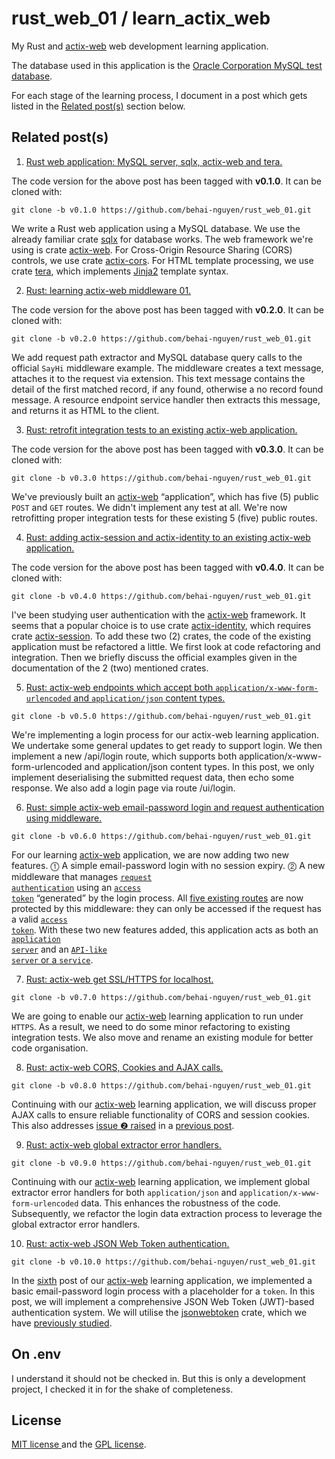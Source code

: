 # rust_web_01 / learn_actix_web

My Rust and [actix-web](https://docs.rs/actix-web/latest/actix_web/) web development learning application.

The database used in this application is the [Oracle Corporation MySQL test database](https://github.com/datacharmer/test_db).

For each stage of the learning process, I document in a post which gets listed in the [Related post(s)](#related-posts) section below.

## Related post(s)

1. [Rust web application: MySQL server, sqlx, actix-web and tera.](https://behainguyen.wordpress.com/2023/10/18/rust-web-application-mysql-server-sqlx-actix-web-and-tera/)

The code version for the above post has been tagged with **v0.1.0**. It can be cloned with:
  
```
git clone -b v0.1.0 https://github.com/behai-nguyen/rust_web_01.git
```

We write a Rust web application using a MySQL database. We use the already familiar crate <a href="https://docs.rs/sqlx/latest/sqlx" title="Crate sqlx" target="_blank">sqlx</a> for database works. The web framework we're using is crate <a href="https://actix.rs/docs/" title="actix-web" target="_blank">actix-web</a>. For Cross-Origin Resource Sharing (CORS) controls, we use crate <a href="https://docs.rs/actix-cors/latest/actix_cors/" title="actix-cors" target="_blank">actix-cors</a>. For HTML template processing, we use crate <a href="https://docs.rs/tera/latest/tera/" title="tera" target="_blank">tera</a>, which implements <a href="http://jinja.pocoo.org/" title="Jinja2" target="_blank">Jinja2</a> template syntax.

2. [Rust: learning actix-web middleware 01.](https://behainguyen.wordpress.com/2023/11/26/rust-learning-actix-web-middleware-01/)

The code version for the above post has been tagged with **v0.2.0**. It can be cloned with:

```
git clone -b v0.2.0 https://github.com/behai-nguyen/rust_web_01.git
```

We add request path extractor and MySQL database query calls to the official <code>SayHi</code> middleware example. The middleware creates a text message, attaches it to the request via extension. This text message contains the detail of the first matched record, if any found, otherwise a no record found message. A resource endpoint service handler then extracts this message, and returns it as HTML to the client.

3. [Rust: retrofit integration tests to an existing actix-web application.](https://behainguyen.wordpress.com/2023/12/31/rust-retrofit-integration-tests-to-an-existing-actix-web-application/)

The code version for the above post has been tagged with **v0.3.0**. It can be cloned with:

```
git clone -b v0.3.0 https://github.com/behai-nguyen/rust_web_01.git
```

We've previously built an <a href="https://docs.rs/actix-web/latest/actix_web/" title="actix-web" target="_blank">actix-web</a> “application”, which has five (5) public <code>POST</code> and <code>GET</code> routes. We didn't implement any test at all. We're now retrofitting proper integration tests for these existing 5 (five) public routes.

4. [Rust: adding actix-session and actix-identity to an existing actix-web application.](https://behainguyen.wordpress.com/2024/01/03/rust-adding-actix-session-and-actix-identity-to-an-existing-actix-web-application/)

The code version for the above post has been tagged with **v0.4.0**. It can be cloned with:

```
git clone -b v0.4.0 https://github.com/behai-nguyen/rust_web_01.git
```

I've been studying user authentication with the <a href="https://docs.rs/actix-web/latest/actix_web/" title="actix-web" target="_blank">actix-web</a> framework. It seems that a popular choice is to use crate <a href="https://docs.rs/actix-identity/latest/actix_identity/" title="Crate actix_identity" target="_blank">actix-identity</a>, which requires crate <a href="https://docs.rs/actix-session/latest/actix_session/" title="Crate actix_session" target="_blank">actix-session</a>. To add these two (2) crates, the code of the existing application must be refactored a little. We first look at code refactoring and integration. Then we briefly discuss the official examples given in the documentation of the 2 (two) mentioned crates.

5. [Rust: actix-web endpoints which accept both ``application/x-www-form-urlencoded`` and ``application/json`` content types.](https://behainguyen.wordpress.com/2024/01/14/rust-actix-web-endpoints-which-accept-both-application-x-www-form-urlencoded-and-application-json-content-types/)

```
git clone -b v0.5.0 https://github.com/behai-nguyen/rust_web_01.git
```

We're implementing a login process for our actix-web learning application. We undertake some general updates to get ready to support login. We then implement a new /api/login route, which supports both application/x-www-form-urlencoded and application/json content types. In this post, we only implement deserialising the submitted request data, then echo some response. We also add a login page via route /ui/login.

6. [Rust: simple actix-web email-password login and request authentication using middleware.](https://behainguyen.wordpress.com/2024/01/28/rust-simple-actix-web-email-password-login-and-request-authentication-using-middleware/)

```
git clone -b v0.6.0 https://github.com/behai-nguyen/rust_web_01.git
```

For our learning <a href="https://docs.rs/actix-web/latest/actix_web/" title="actix-web" target="_blank">actix-web</a> application, we are now adding two new features. ⓵ A simple email-password login with no session expiry. 
⓶ A new middleware that manages 
<a href="https://behainguyen.wordpress.com/2024/01/28/rust-simple-actix-web-email-password-login-and-request-authentication-using-middleware/#definition-request-auth"><code>request authentication</code></a> 
using an 
<a href="https://behainguyen.wordpress.com/2024/01/28/rust-simple-actix-web-email-password-login-and-request-authentication-using-middleware/#definition-access-token"><code>access token</code></a> 
“generated” by the login process. All 
<a href="https://behainguyen.wordpress.com/2024/01/28/rust-simple-actix-web-email-password-login-and-request-authentication-using-middleware/#issues-covered-existing-routes">five existing routes</a> 
are now protected by this middleware: they can only be accessed if the 
request has a valid 
<a href="https://behainguyen.wordpress.com/2024/01/28/rust-simple-actix-web-email-password-login-and-request-authentication-using-middleware/#definition-access-token"><code>access token</code></a>. 
With these two new features added, this application acts as both an 
<a href="https://behainguyen.wordpress.com/2024/01/28/rust-simple-actix-web-email-password-login-and-request-authentication-using-middleware/#definition-app-server"><code>application server</code></a> 
and an 
<a href="https://behainguyen.wordpress.com/2024/01/28/rust-simple-actix-web-email-password-login-and-request-authentication-using-middleware/#definition-api-server"><code>API-like server</code> 
or a <code>service</code></a>.

7. [Rust: actix-web get SSL/HTTPS for localhost.](https://behainguyen.wordpress.com/2024/02/10/rust-actix-web-get-ssl-https-for-localhost/)

```
git clone -b v0.7.0 https://github.com/behai-nguyen/rust_web_01.git
```

We are going to enable our <a href="https://docs.rs/actix-web/latest/actix_web/" title="actix-web" target="_blank">actix-web</a> learning application to run under <code>HTTPS</code>. As a result, we need to do some minor refactoring to existing integration tests. We also move and rename an existing module for better code organisation.

8. [Rust: actix-web CORS, Cookies and AJAX calls.](https://behainguyen.wordpress.com/2024/02/13/rust-actix-web-cors-cookies-and-ajax-calls/)

```
git clone -b v0.8.0 https://github.com/behai-nguyen/rust_web_01.git
```

Continuing with our <a href="https://docs.rs/actix-web/latest/actix_web/" title="actix-web" target="_blank">actix-web</a> learning application, we will discuss proper AJAX calls to ensure reliable functionality of CORS and session cookies. This also addresses <a href="https://behainguyen.wordpress.com/2024/01/28/rust-simple-actix-web-email-password-login-and-request-authentication-using-middleware/#some-current-issues" title="issue ❷ raised" target="_blank">issue ❷ raised</a> in a <a href="https://behainguyen.wordpress.com/2024/01/28/rust-simple-actix-web-email-password-login-and-request-authentication-using-middleware/" title="Rust: simple actix-web email-password login and request authentication using middleware." target="_blank">previous post</a>.

9. [Rust: actix-web global extractor error handlers.](https://behainguyen.wordpress.com/2024/02/16/rust-actix-web-global-extractor-error-handlers/)

```
git clone -b v0.9.0 https://github.com/behai-nguyen/rust_web_01.git
```

Continuing with our <a href="https://docs.rs/actix-web/latest/actix_web/" title="actix-web" target="_blank">actix-web</a> learning application, we implement global extractor error handlers for both <code>application/json</code> and <code>application/x-www-form-urlencoded</code> data. This enhances the robustness of the code. Subsequently, we refactor the login data extraction process to leverage the global extractor error handlers.

10. [Rust: actix-web JSON Web Token authentication.](https://behainguyen.wordpress.com/2024/02/26/rust-actix-web-json-web-token-authentication/)

```
git clone -b v0.10.0 https://github.com/behai-nguyen/rust_web_01.git
```

In the <a href="https://behainguyen.wordpress.com/2024/01/28/rust-simple-actix-web-email-password-login-and-request-authentication-using-middleware/" title="Rust: simple actix-web email-password login and request authentication using middleware." target="_blank">sixth</a> post of our <a href="https://docs.rs/actix-web/latest/actix_web/" title="actix-web" target="_blank">actix-web</a> learning application, we implemented a basic email-password login process with a placeholder for a <code>token</code>. In this post, we will implement a comprehensive JSON Web Token (JWT)-based authentication system. We will utilise the <a href="https://docs.rs/jsonwebtoken/latest/jsonwebtoken/index.html" title="jsonwebtoken" target="_blank">jsonwebtoken</a> crate, which we have <a href="https://behainguyen.wordpress.com/2023/11/20/rust-json-web-token-some-investigative-studies-on-crate-jsonwebtoken/" title="Rust: JSON Web Token -- some investigative studies on crate jsonwebtoken" target="_blank">previously studied</a>.

## On .env

I understand it should not be checked in. But this is only a development project, I checked it in for the shake of completeness.

## License
[ MIT license ](http://www.opensource.org/licenses/mit-license.php)
and the [ GPL license](http://www.gnu.org/licenses/gpl.html).
